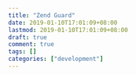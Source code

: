 ```yaml
---
title: "Zend Guard"
date: 2019-01-10T17:01:09+08:00
lastmod: 2019-01-10T17:01:09+08:00
draft: true
comment: true
tags: []
categories: ["development"]
---
```


<!--more-->
